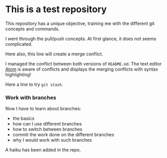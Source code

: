 # This is a test repository

This repository has a unique objective, training me with the different git concepts and commands.

I went through the pull/push concepts. At first glance, it does not seems complicated.

Here also, this line will create a merge conflict.

I managed the conflict between both versions of `README.md`.
The text editor [Atom](https://atom.io) is aware of conflicts and displays the merging conflicts
with syntax highlighting!

Here a line to try `git stash`.

### Work with branches

Now I have to learn about branches:  
- the basics
- how can I use different branches
- how to switch between branches
- commit the work done on the different branches
- why I would work with such branches

A haiku has been added in the repo.
